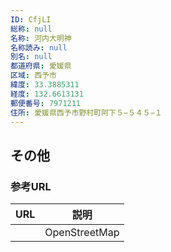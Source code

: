 ```yaml
---
ID: CfjLI
総称: null
名称: 河内大明神
名称読み: null
別名: null
都道府県: 愛媛県
区域: 西予市
緯度: 33.3885311
経度: 132.6613131
郵便番号: 7971211
住所: 愛媛県西予市野村町阿下５−５４５−１
---
```


## その他

### 参考URL

| URL | 説明          |
| --- | ------------- |
|     | OpenStreetMap |
